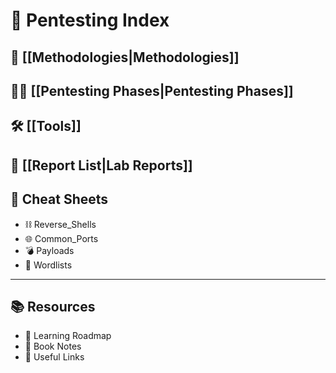# 🧭 Pentesting Index

## 🔐 [[Methodologies|Methodologies]]

## 🕵️‍♂️ [[Pentesting Phases|Pentesting Phases]]

## 🛠️ [[Tools]]

## 📄 [[Report List|Lab Reports]]

## 🧾 Cheat Sheets
- ⛓️ Reverse_Shells
- 🌐 Common_Ports
- 💣 Payloads
- 🧰 Wordlists

---
## 📚 Resources

- 🧭 Learning Roadmap
- 📖 Book Notes
- 🔗 Useful Links
